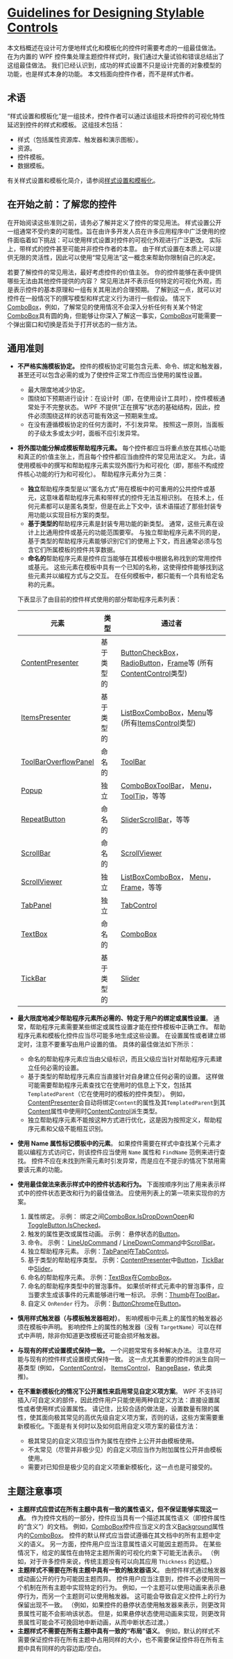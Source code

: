 # [Guidelines for Designing Stylable Controls](https://docs.microsoft.com/en-us/dotnet/framework/wpf/controls/guidelines-for-designing-stylable-controls)

本文档概述在设计可方便地样式化和模板化的控件时需要考虑的一组最佳做法。 在为内置的 WPF 控件集处理主题控件样式时，我们通过大量试验和错误总结出了这组最佳做法。 我们已经认识到，成功的样式设置不只是设计完善的对象模型的功能，也是样式本身的功能。 本文档面向控件作者，而不是样式作者。



## 术语

“样式设置和模板化”是一组技术，控件作者可以通过该组技术将控件的可视化特性延迟到控件的样式和模板。 这组技术包括：

- 样式（包括属性资源库、触发器和演示图板）。
- 资源。
- 控件模板。
- 数据模板。

有关样式设置和模板化简介，请参阅[样式设置和模板化](https://docs.microsoft.com/zh-cn/dotnet/framework/wpf/controls/styling-and-templating)。



## 在开始之前：了解您的控件

在开始阅读这些准则之前，请务必了解并定义了控件的常见用法。 样式设置公开一组通常不受约束的可能性。旨在由许多开发人员在许多应用程序中广泛使用的控件面临着如下挑战：可以使用样式设置对控件的可视化外观进行广泛更改。 实际上，带样式的控件甚至可能并非控件作者的本意。 由于样式设置在本质上可以提供无限的灵活性，因此可以使用“常见用法”这一概念来帮助你限制自己的决定。

若要了解控件的常见用法，最好考虑控件的价值主张。 你的控件能够在表中提供哪些无法由其他控件提供的内容？ 常见用法并不表示任何特定的可视化外观，而是表示控件的基本原理和一组有关其用法的合理预期。 了解到这一点，就可以对控件在一般情况下的撰写模型和样式定义行为进行一些假设。 情况下[ComboBox](https://docs.microsoft.com/zh-cn/dotnet/api/system.windows.controls.combobox)，例如，了解常见的使用情况不会深入分析任何有关某个特定[ComboBox](https://docs.microsoft.com/zh-cn/dotnet/api/system.windows.controls.combobox)具有圆的角，但能够让你深入了解这一事实，[ComboBox](https://docs.microsoft.com/zh-cn/dotnet/api/system.windows.controls.combobox)可能需要一个弹出窗口和切换是否处于打开状态的一些方法。



## 通用准则

- **不严格实施模板协定。** 控件的模板协定可能包含元素、命令、绑定和触发器，甚至还可以包含必需的或为了使控件正常工作而应当使用的属性设置。

  - 最大限度地减少协定。
  - 围绕如下预期进行设计：在设计时（即，在使用设计工具时），控件模板通常处于不完整状态。 WPF 不提供“正在撰写”状态的基础结构，因此，控件必须围绕这样的状态可能有效这一预期来生成。
  - 在没有遵循模板协定的任何方面时，不引发异常。 按照这一原则，当面板的子级太多或太少时，面板不应引发异常。

- **将外围功能分解成模板帮助程序元素。** 每个控件都应当将重点放在其核心功能和真正的价值主张上，而且每个控件都应当由控件的常见用法定义。 为此，请使用模板中的撰写和帮助程序元素实现外围行为和可视化（即，那些不构成控件核心功能的行为和可视化）。 帮助程序元素分为三类：

  - **独立**帮助程序类型是以“匿名方式”用在模板中的可重用的公共控件或基元，这意味着帮助程序元素和带样式的控件无法互相识别。 在技术上，任何元素都可以是匿名类型，但是在此上下文中，该术语描述了那些封装专用功能以实现目标方案的类型。
  - **基于类型的**帮助程序元素是封装专用功能的新类型。 通常，这些元素在设计上比通用控件或基元的功能范围要窄。 与独立帮助程序元素不同的是，基于类型的帮助程序元素能够识别它们的使用上下文，而且通常必须与包含它们所属模板的控件共享数据。
  - **命名的**帮助程序元素是控件应当能够在其模板中根据名称找到的常用控件或基元。 这些元素在模板中具有一个已知的名称，这使得控件能够找到这些元素并以编程方式与之交互。 在任何模板中，都只能有一个具有给定名称的元素。

  下表显示了由目前的控件样式使用的部分帮助程序元素列表：

  | 元素                                                         | 类型       | 通过者                                                       |
  | ------------------------------------------------------------ | ---------- | ------------------------------------------------------------ |
  | [ContentPresenter](https://docs.microsoft.com/zh-cn/dotnet/api/system.windows.controls.contentpresenter) | 基于类型的 | [Button](https://docs.microsoft.com/zh-cn/dotnet/api/system.windows.controls.button)[CheckBox](https://docs.microsoft.com/zh-cn/dotnet/api/system.windows.controls.checkbox)， [RadioButton](https://docs.microsoft.com/zh-cn/dotnet/api/system.windows.controls.radiobutton)，[Frame](https://docs.microsoft.com/zh-cn/dotnet/api/system.windows.controls.frame)等 (所有[ContentControl](https://docs.microsoft.com/zh-cn/dotnet/api/system.windows.controls.contentcontrol)类型) |
  | [ItemsPresenter](https://docs.microsoft.com/zh-cn/dotnet/api/system.windows.controls.itemspresenter) | 基于类型的 | [ListBox](https://docs.microsoft.com/zh-cn/dotnet/api/system.windows.controls.listbox)[ComboBox](https://docs.microsoft.com/zh-cn/dotnet/api/system.windows.controls.combobox)，[Menu](https://docs.microsoft.com/zh-cn/dotnet/api/system.windows.controls.menu)等 (所有[ItemsControl](https://docs.microsoft.com/zh-cn/dotnet/api/system.windows.controls.itemscontrol)类型) |
  | [ToolBarOverflowPanel](https://docs.microsoft.com/zh-cn/dotnet/api/system.windows.controls.primitives.toolbaroverflowpanel) | 命名的     | [ToolBar](https://docs.microsoft.com/zh-cn/dotnet/api/system.windows.controls.toolbar) |
  | [Popup](https://docs.microsoft.com/zh-cn/dotnet/api/system.windows.controls.primitives.popup) | 独立       | [ComboBox](https://docs.microsoft.com/zh-cn/dotnet/api/system.windows.controls.combobox)[ToolBar](https://docs.microsoft.com/zh-cn/dotnet/api/system.windows.controls.toolbar)， [Menu](https://docs.microsoft.com/zh-cn/dotnet/api/system.windows.controls.menu)， [ToolTip](https://docs.microsoft.com/zh-cn/dotnet/api/system.windows.controls.tooltip)，等等 |
  | [RepeatButton](https://docs.microsoft.com/zh-cn/dotnet/api/system.windows.controls.primitives.repeatbutton) | 命名的     | [Slider](https://docs.microsoft.com/zh-cn/dotnet/api/system.windows.controls.slider)[ScrollBar](https://docs.microsoft.com/zh-cn/dotnet/api/system.windows.controls.primitives.scrollbar)，等等 |
  | [ScrollBar](https://docs.microsoft.com/zh-cn/dotnet/api/system.windows.controls.primitives.scrollbar) | 命名的     | [ScrollViewer](https://docs.microsoft.com/zh-cn/dotnet/api/system.windows.controls.scrollviewer) |
  | [ScrollViewer](https://docs.microsoft.com/zh-cn/dotnet/api/system.windows.controls.scrollviewer) | 独立       | [ListBox](https://docs.microsoft.com/zh-cn/dotnet/api/system.windows.controls.listbox)[ComboBox](https://docs.microsoft.com/zh-cn/dotnet/api/system.windows.controls.combobox)， [Menu](https://docs.microsoft.com/zh-cn/dotnet/api/system.windows.controls.menu)， [Frame](https://docs.microsoft.com/zh-cn/dotnet/api/system.windows.controls.frame)，等等 |
  | [TabPanel](https://docs.microsoft.com/zh-cn/dotnet/api/system.windows.controls.primitives.tabpanel) | 独立       | [TabControl](https://docs.microsoft.com/zh-cn/dotnet/api/system.windows.controls.tabcontrol) |
  | [TextBox](https://docs.microsoft.com/zh-cn/dotnet/api/system.windows.controls.textbox) | 命名的     | [ComboBox](https://docs.microsoft.com/zh-cn/dotnet/api/system.windows.controls.combobox) |
  | [TickBar](https://docs.microsoft.com/zh-cn/dotnet/api/system.windows.controls.primitives.tickbar) | 基于类型的 | [Slider](https://docs.microsoft.com/zh-cn/dotnet/api/system.windows.controls.slider) |

- **最大限度地减少帮助程序元素所必需的、特定于用户的绑定或属性设置**。 通常，帮助程序元素需要某些绑定或属性设置才能在控件模板中正确工作。 帮助程序元素和模板化控件应当尽可能多地生成这些设置。 在设置属性或者建立绑定时，注意不要重写由用户设置的值。 具体的最佳做法如下所示：

  - 命名的帮助程序元素应当由父级标识，而且父级应当针对帮助程序元素建立任何必需的设置。
  - 基于类型的帮助程序元素应当直接针对自身建立任何必需的设置。 这样做可能需要帮助程序元素查找它在使用时的信息上下文，包括其 `TemplatedParent`（它在使用时的模板的控件类型）。 例如，[ContentPresenter](https://docs.microsoft.com/zh-cn/dotnet/api/system.windows.controls.contentpresenter)会自动将绑定`Content`的属性及其`TemplatedParent`到其[Content](https://docs.microsoft.com/zh-cn/dotnet/api/system.windows.controls.contentpresenter.content)属性中使用时[ContentControl](https://docs.microsoft.com/zh-cn/dotnet/api/system.windows.controls.contentcontrol)派生类型。
  - 独立帮助程序元素不能按这种方式进行优化，这是因为按照定义，帮助程序元素和父级不能相互识别。

- **使用 Name 属性标记模板中的元素**。 如果控件需要在样式中查找某个元素才能以编程方式访问它，则该控件应当使用 `Name` 属性和 `FindName` 范例来进行查找。 控件不应在未找到所需元素时引发异常，而是应在不提示的情况下禁用需要该元素的功能。

- **使用最佳做法来表示样式中的控件状态和行为。** 下面按顺序列出了用来表示样式中的控件状态更改和行为的最佳做法。 应使用列表上的第一项来实现你的方案。

  1. 属性绑定。 示例： 绑定之间[ComboBox.IsDropDownOpen](https://docs.microsoft.com/zh-cn/dotnet/api/system.windows.controls.combobox.isdropdownopen)和[ToggleButton.IsChecked](https://docs.microsoft.com/zh-cn/dotnet/api/system.windows.controls.primitives.togglebutton.ischecked)。
  2. 触发的属性更改或属性动画。 示例： 悬停状态的[Button](https://docs.microsoft.com/zh-cn/dotnet/api/system.windows.controls.button)。
  3. 命令。 示例： [LineUpCommand](https://docs.microsoft.com/zh-cn/dotnet/api/system.windows.controls.primitives.scrollbar.lineupcommand) / [LineDownCommand](https://docs.microsoft.com/zh-cn/dotnet/api/system.windows.controls.primitives.scrollbar.linedowncommand)中[ScrollBar](https://docs.microsoft.com/zh-cn/dotnet/api/system.windows.controls.primitives.scrollbar)。
  4. 独立帮助程序元素。 示例：[TabPanel](https://docs.microsoft.com/zh-cn/dotnet/api/system.windows.controls.primitives.tabpanel)在[TabControl](https://docs.microsoft.com/zh-cn/dotnet/api/system.windows.controls.tabcontrol)。
  5. 基于类型的帮助程序类型。 示例：[ContentPresenter](https://docs.microsoft.com/zh-cn/dotnet/api/system.windows.controls.contentpresenter)中[Button](https://docs.microsoft.com/zh-cn/dotnet/api/system.windows.controls.button)，[TickBar](https://docs.microsoft.com/zh-cn/dotnet/api/system.windows.controls.primitives.tickbar)中[Slider](https://docs.microsoft.com/zh-cn/dotnet/api/system.windows.controls.slider)。
  6. 命名的帮助程序元素。 示例：[TextBox](https://docs.microsoft.com/zh-cn/dotnet/api/system.windows.controls.textbox)在[ComboBox](https://docs.microsoft.com/zh-cn/dotnet/api/system.windows.controls.combobox)。
  7. 命名的帮助程序类型中的冒泡事件。 如果侦听样式元素中的冒泡事件，应当要求生成该事件的元素能够进行唯一标识。 示例：[Thumb](https://docs.microsoft.com/zh-cn/dotnet/api/system.windows.controls.primitives.thumb)在[ToolBar](https://docs.microsoft.com/zh-cn/dotnet/api/system.windows.controls.toolbar)。
  8. 自定义 `OnRender` 行为。 示例：[ButtonChrome](https://docs.microsoft.com/zh-cn/dotnet/api/microsoft.windows.themes.buttonchrome)在[Button](https://docs.microsoft.com/zh-cn/dotnet/api/system.windows.controls.button)。

- **慎用样式触发器（与模板触发器相对）**。 影响模板中元素上的属性的触发器必须在模板中声明。 影响控件上的属性的触发器（没有 `TargetName`）可以在样式中声明，除非你知道更改模板还可能会损坏触发器。

- **与现有的样式设置模式保持一致。** 一个问题常常有多种解决办法。 注意尽可能与现有的控件样式设置模式保持一致。 这一点尤其重要的控件的派生自同一基类型 (例如， [ContentControl](https://docs.microsoft.com/zh-cn/dotnet/api/system.windows.controls.contentcontrol)， [ItemsControl](https://docs.microsoft.com/zh-cn/dotnet/api/system.windows.controls.itemscontrol)， [RangeBase](https://docs.microsoft.com/zh-cn/dotnet/api/system.windows.controls.primitives.rangebase)，依此类推)。

- **在不重新模板化的情况下公开属性来启用常见自定义项方案**。 WPF 不支持可插入/可自定义的部件，因此控件用户只能使用两种自定义方法：直接设置属性或者使用样式设置属性。 请记住，比较合适的做法是，设置数量有限的属性，使其面向极其常见的高优先级自定义项方案，否则的话，这些方案需要重新模板化。下面是有关何时以及如何启用自定义项方案的最佳方法：

  - 极其常见的自定义项应当作为属性在控件上公开并由模板使用。
  - 不太常见（尽管并非极少见）的自定义项应当作为附加属性公开并由模板使用。
  - 需要对已知但是极少见的自定义项重新模板化，这一点也是可接受的。



## 主题注意事项

- **主题样式应尝试在所有主题中具有一致的属性语义，但不保证能够实现这一点**。 作为控件文档的一部分，控件应当具有一个描述其属性语义（即控件属性的“含义”）的文档。 例如，[ComboBox](https://docs.microsoft.com/zh-cn/dotnet/api/system.windows.controls.combobox)控件应当定义的含义[Background](https://docs.microsoft.com/zh-cn/dotnet/api/system.windows.controls.control.background)属性内的[ComboBox](https://docs.microsoft.com/zh-cn/dotnet/api/system.windows.controls.combobox)。 控件的默认样式应当尝试遵循在其文档中的所有主题中定义的语义。 另一方面，控件用户应当注意属性语义可能因主题而异。 在某些情况下，给定的属性在由特定主题所需的可视化约束下可能无法表示。 （例如，对于许多控件来说，传统主题没有可以向其应用 `Thickness` 的边框。）
- **主题样式不需要在所有主题中具有一致的触发器语义**。 由控件样式通过触发器或动画公开的行为可能因主题而异。 控件用户应当注意到，控件不必使用同一个机制在所有主题中实现特定的行为。 例如，一个主题可以使用动画来表示悬停行为，而另一个主题则可以使用触发器。 这可能会导致自定义控件上的行为保留出现不一致。 （例如，如果控件的悬停状态使用触发器来表示，则更改背景属性可能不会影响该状态。 但是，如果悬停状态使用动画来实现，则更改背景属性可能会不可挽回地中断动画，从而中断状态过渡。）
- **主题样式不需要在所有主题中具有一致的“布局”语义**。 例如，默认的样式不需要保证控件将在所有主题中占用同样的大小，也不需要保证控件将在所有主题中具有同样的内容边距/空白。